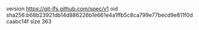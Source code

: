 version https://git-lfs.github.com/spec/v1
oid sha256:b68b23921db14d886226b1e661e4a1ffb5c8ca799e77becd9e811f0dcaabc14f
size 363
